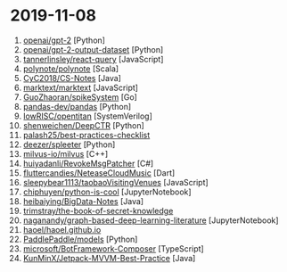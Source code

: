 # 2019-11-08

1. [openai/gpt-2](https://github.com/openai/gpt-2 "Code for the paper Language Models are Unsupervised Multitask Learners") [Python]
2. [openai/gpt-2-output-dataset](https://github.com/openai/gpt-2-output-dataset "Dataset of GPT-2 outputs for research in detection, biases, and more") [Python]
3. [tannerlinsley/react-query](https://github.com/tannerlinsley/react-query "⚛️ Hooks for fetching, caching and updating asynchronous data in React") [JavaScript]
4. [polynote/polynote](https://github.com/polynote/polynote "A better notebook for Scala (and more)") [Scala]
5. [CyC2018/CS-Notes](https://github.com/CyC2018/CS-Notes "📚 技术面试必备基础知识、Leetcode、Java、C++、Python、后端面试、计算机操作系统、计算机网络、系统设计") [Java]
6. [marktext/marktext](https://github.com/marktext/marktext "📝A simple and elegant markdown editor, available for Linux, macOS and Windows.") [JavaScript]
7. [GuoZhaoran/spikeSystem](https://github.com/GuoZhaoran/spikeSystem "") [Go]
8. [pandas-dev/pandas](https://github.com/pandas-dev/pandas "Flexible and powerful data analysis / manipulation library for Python, providing labeled data structures similar to R data.frame objects, statistical functions, and much more") [Python]
9. [lowRISC/opentitan](https://github.com/lowRISC/opentitan "OpenTitan: Open source silicon root of trust") [SystemVerilog]
10. [shenweichen/DeepCTR](https://github.com/shenweichen/DeepCTR "Easy-to-use,Modular and Extendible package of deep-learning based CTR models.") [Python]
11. [palash25/best-practices-checklist](https://github.com/palash25/best-practices-checklist "A list of awesome idiomatic code resources. Rust, Go, Erlang, Ruby, Pony and more") 
12. [deezer/spleeter](https://github.com/deezer/spleeter "Deezer source separation library including pretrained models.") [Python]
13. [milvus-io/milvus](https://github.com/milvus-io/milvus "Milvus -- the world's fastest vector search engine.") [C++]
14. [huiyadanli/RevokeMsgPatcher](https://github.com/huiyadanli/RevokeMsgPatcher "A hex editor for WeChat/QQ/TIM - PC版微信/QQ/TIM防撤回补丁（我已经看到了，撤回也没用了）") [C#]
15. [fluttercandies/NeteaseCloudMusic](https://github.com/fluttercandies/NeteaseCloudMusic "Flutter - NeteaseCloudMusic Flutter 版本的网易云音乐") [Dart]
16. [sleepybear1113/taobaoVisitingVenues](https://github.com/sleepybear1113/taobaoVisitingVenues "双十一活动自动化地操作淘宝浏览店铺得喵币脚本 for Android") [JavaScript]
17. [chiphuyen/python-is-cool](https://github.com/chiphuyen/python-is-cool "Cool Python features for machine learning that I used to be too afraid to use") [JupyterNotebook]
18. [heibaiying/BigData-Notes](https://github.com/heibaiying/BigData-Notes "大数据入门指南 ⭐️") [Java]
19. [trimstray/the-book-of-secret-knowledge](https://github.com/trimstray/the-book-of-secret-knowledge "A collection of inspiring lists, manuals, cheatsheets, blogs, hacks, one-liners, cli/web tools and more.") 
20. [naganandy/graph-based-deep-learning-literature](https://github.com/naganandy/graph-based-deep-learning-literature "links to conference publications in graph-based deep learning") [JupyterNotebook]
21. [haoel/haoel.github.io](https://github.com/haoel/haoel.github.io "") 
22. [PaddlePaddle/models](https://github.com/PaddlePaddle/models "Pre-trained and Reproduced Deep Learning Models （『飞桨』官方模型库，包含多种学术前沿和工业场景验证的深度学习模型）") [Python]
23. [microsoft/BotFramework-Composer](https://github.com/microsoft/BotFramework-Composer "Dialog creation and management for Microsoft Bot Framework Applications") [TypeScript]
24. [KunMinX/Jetpack-MVVM-Best-Practice](https://github.com/KunMinX/Jetpack-MVVM-Best-Practice "是 难得一见 的 Jetpack MVVM 最佳实践！在 蕴繁于简 的代码中，对 视图控制器 乃至 标准化开发模式 形成正确、深入的理解！") [Java]
